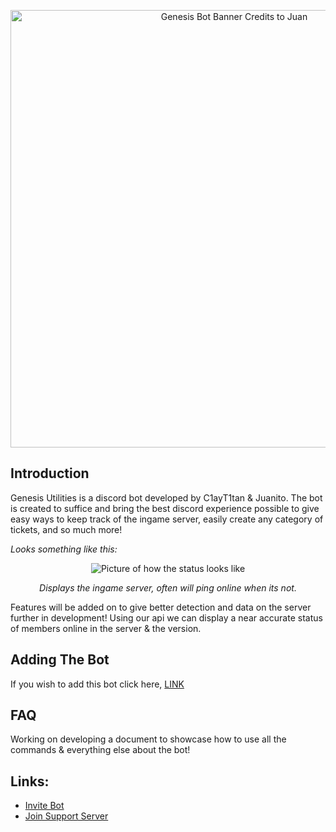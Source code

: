 <p align="center">
  <img src="https://cdn.discordapp.com/attachments/997735117445419118/1001728301569679411/Untitled178_20220727005032.png" alt="Genesis Bot Banner Credits to Juan" width="700"/>
</p>

## Introduction 
Genesis Utilities is a discord bot developed by C1ayT1tan & Juanito. The bot is created to suffice and bring the best discord experience possible to give easy ways to keep track of the ingame server, easily create any category of tickets, and so much more!

*Looks something like this:*
<p align="center">
  <img src="https://cdn.discordapp.com/attachments/996156218282356777/1001722495746977922/status.jpg" alt="Picture of how the status looks like"/>
</p>

<p align="center">
  <i>Displays the ingame server, often will ping online when its not.</i>
</p>

Features will be added on to give better detection and data on the server further in development! Using our api we can display a near accurate status of members online in the server & the version.

## Adding The Bot

If you wish to add this bot click here, [LINK](https://discord.com/api/oauth2/authorize?client_id=995918163139113001&permissions=8&scope=bot%20applications.commands)

## FAQ

Working on developing a document to showcase how to use all the commands & everything else about the bot!

## Links:

* [Invite Bot](https://discord.com/api/oauth2/authorize?client_id=995918163139113001&permissions=8&scope=bot%20applications.commands)
* [Join Support Server](https://discord.gg/qmnFa45zBK)
